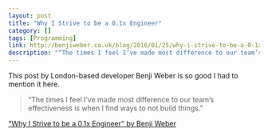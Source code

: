 ```yaml
---
layout: post
title: "Why I Strive to be a 0.1x Engineer"
category: []
tags: [Programming]
link: http://benjiweber.co.uk/blog/2016/01/25/why-i-strive-to-be-a-0-1x-engineer/
description: "“The times I feel I’ve made most difference to our team’s effectiveness is when I find ways to not build things.“"
---
```


This post by London-based developer Benji Weber is so good I had to mention it here.

> “The times I feel I’ve made most difference to our team’s effectiveness is when I find ways to not build things."

["Why I Strive to be a 0.1x Engineer" by Benji Weber][1]

[1]: http://benjiweber.co.uk/blog/2016/01/25/why-i-strive-to-be-a-0-1x-engineer/
